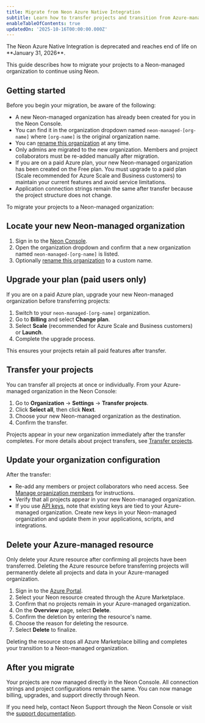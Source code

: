 ```yaml
---
title: Migrate from Neon Azure Native Integration
subtitle: Learn how to transfer projects and transition from Azure-managed to Neon-managed organizations.
enableTableOfContents: true
updatedOn: '2025-10-16T00:00:00.000Z'
---
```


<Admonition type="important">
The Neon Azure Native Integration is deprecated and reaches end of life on **January 31, 2026**. 
</Admonition>

This guide describes how to migrate your projects to a Neon-managed organization to continue using Neon.

## Getting started

Before you begin your migration, be aware of the following:

- A new Neon-managed organization has already been created for you in the Neon Console.
- You can find it in the organization dropdown named `neon-managed-[org-name]` where `[org-name]` is the original organization name.
- You can [rename this organization](/docs/manage/orgs-manage#rename-an-organization) at any time.
- Only admins are migrated to the new organization. Members and project collaborators must be re-added manually after migration.
- If you are on a paid Azure plan, your new Neon-managed organization has been created on the Free plan. You must upgrade to a paid plan (Scale recommended for Azure Scale and Business customers) to maintain your current features and avoid service limitations.
- Application connection strings remain the same after transfer because the project structure does not change.

To migrate your projects to a Neon-managed organization:

<Steps>

## Locate your new Neon-managed organization

1. Sign in to the [Neon Console](https://console.neon.tech).
2. Open the organization dropdown and confirm that a new organization named `neon-managed-[org-name]` is listed.
3. Optionally [rename this organization](/docs/manage/orgs-manage#rename-an-organization) to a custom name.

## Upgrade your plan (paid users only)

If you are on a paid Azure plan, upgrade your new Neon-managed organization before transferring projects:

1. Switch to your `neon-managed-[org-name]` organization.
2. Go to **Billing** and select **Change plan**.
3. Select **Scale** (recommended for Azure Scale and Business customers) or **Launch**.
4. Complete the upgrade process.

This ensures your projects retain all paid features after transfer.

## Transfer your projects

You can transfer all projects at once or individually. From your Azure-managed organization in the Neon Console:

1. Go to **Organization** -> **Settings** -> **Transfer projects**.
2. Click **Select all**, then click **Next**.
3. Choose your new Neon-managed organization as the destination.
4. Confirm the transfer.

Projects appear in your new organization immediately after the transfer completes. For more details about project transfers, see [Transfer projects](/docs/manage/orgs-project-transfer).

## Update your organization configuration

After the transfer:

- Re-add any members or project collaborators who need access. See [Manage organization members](/docs/manage/orgs-manage#add-a-user-to-an-organization) for instructions.
- Verify that all projects appear in your new Neon-managed organization.
- If you use [API keys](/docs/manage/api-keys), note that existing keys are tied to your Azure-managed organization. Create new keys in your Neon-managed organization and update them in your applications, scripts, and integrations.

## Delete your Azure-managed resource

<Admonition type="important">
Only delete your Azure resource after confirming all projects have been transferred. Deleting the Azure resource before transferring projects will permanently delete all projects and data in your Azure-managed organization.
</Admonition>

1. Sign in to the [Azure Portal](https://portal.azure.com).
2. Select your Neon resource created through the Azure Marketplace.
3. Confirm that no projects remain in your Azure-managed organization.
4. On the **Overview** page, select **Delete**.
5. Confirm the deletion by entering the resource's name.
6. Choose the reason for deleting the resource.
7. Select **Delete** to finalize.

Deleting the resource stops all Azure Marketplace billing and completes your transition to a Neon-managed organization.

</Steps>

## After you migrate

Your projects are now managed directly in the Neon Console. All connection strings and project configurations remain the same. You can now manage billing, upgrades, and support directly through Neon.

If you need help, contact Neon Support through the Neon Console or visit the [support documentation](/docs/introduction/support).